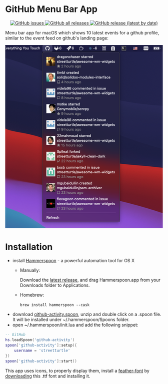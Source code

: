 # GitHub Menu Bar App

<p align="center">
   <a href="https://github.com/fork-my-spoons/github-activity.spoon/issues">
    <img alt="GitHub issues" src="https://img.shields.io/github/issues/fork-my-spoons/github-activity.spoon">
  </a>
  <a href="https://github.com/fork-my-spoons/github-activity.spoon/releases">
    <img alt="GitHub all releases" src="https://img.shields.io/github/downloads/fork-my-spoons/github-activity.spoon/total">
  </a>
  <a href="https://github.com/fork-my-spoons/github-activity.spoon/releases">
   <img alt="GitHub release (latest by date)" src="https://img.shields.io/github/v/release/fork-my-spoons/github-activity.spoon">
  </a>
</p>

Menu bar app for macOS which shows 10 latest events for a github profile, similar to the event feed on github's landing page:

<p align="center">
  <img src="https://github.com/fork-my-spoons/github-activity.spoon/raw/master/screenshots/screenshot.png"/>
</p>

# Installation

- install [Hammerspoon](http://www.hammerspoon.org/) - a powerful automation tool for OS X
   - Manually:

      Download the [latest release](https://github.com/Hammerspoon/hammerspoon/releases/latest), and drag Hammerspoon.app from your Downloads folder to Applications.
   - Homebrew:

      ```brew install hammerspoon --cask```
 - download [github-activity.spoon](https://github.com/fork-my-spoons/github-activity.spoon/releases/download/v1.0/github-activity.spoon.zip), unzip and double click on a .spoon file. It will be installed under ~/.hammerspoon/Spoons folder.
 - open ~/.hammerspoon/init.lua and add the following snippet:

```lua
-- GitHub
hs.loadSpoon('github-activity')
spoon['github-activity']:setup({
    username = 'streetturtle'
})
spoon['github-activity']:start()
```

This app uses icons, to properly display them, install a [feather-font](https://github.com/AT-UI/feather-font) by [downloading](https://github.com/AT-UI/feather-font/raw/master/src/fonts/feather.ttf) this .ttf font and installing it.
